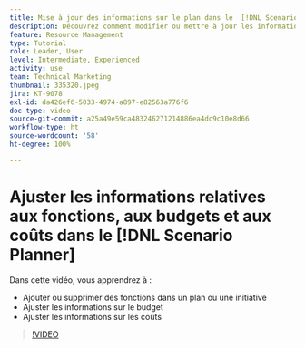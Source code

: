 ```yaml
---
title: Mise à jour des informations sur le plan dans le  [!DNL Scenario Planner]
description: Découvrez comment modifier ou mettre à jour les informations relatives aux fonctions, budgets ou aux coûts après la création d’un plan ou d’une initiative dans le  [!DNL Scenario Planner].
feature: Resource Management
type: Tutorial
role: Leader, User
level: Intermediate, Experienced
activity: use
team: Technical Marketing
thumbnail: 335320.jpeg
jira: KT-9078
exl-id: da426ef6-5033-4974-a897-e82563a776f6
doc-type: video
source-git-commit: a25a49e59ca483246271214886ea4dc9c10e8d66
workflow-type: ht
source-wordcount: '58'
ht-degree: 100%

---
```


# Ajuster les informations relatives aux fonctions, aux budgets et aux coûts dans le [!DNL Scenario Planner]

Dans cette vidéo, vous apprendrez à :

* Ajouter ou supprimer des fonctions dans un plan ou une initiative
* Ajuster les informations sur le budget
* Ajuster les informations sur les coûts

>[!VIDEO](https://video.tv.adobe.com/v/335320/?quality=12&learn=on)
